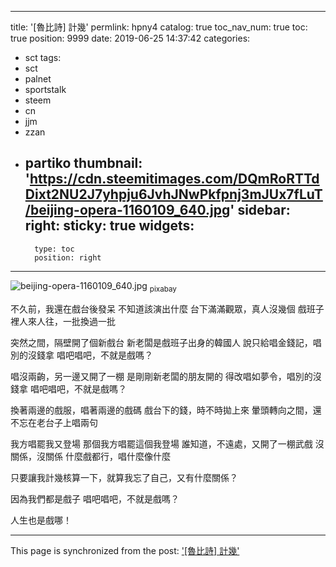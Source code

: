 
---
title: '[魯比詩] 計幾'
permlink: hpny4
catalog: true
toc_nav_num: true
toc: true
position: 9999
date: 2019-06-25 14:37:42
categories:
- sct
tags:
- sct
- palnet
- sportstalk
- steem
- cn
- jjm
- zzan
- partiko
thumbnail: 'https://cdn.steemitimages.com/DQmRoRTTdDixt2NU2J7yhpju6JvhJNwPkfpnj3mJUx7fLuT/beijing-opera-1160109_640.jpg'
sidebar:
    right:
        sticky: true
widgets:
    -
        type: toc
        position: right
---


![beijing-opera-1160109_640.jpg](https://cdn.steemitimages.com/DQmRoRTTdDixt2NU2J7yhpju6JvhJNwPkfpnj3mJUx7fLuT/beijing-opera-1160109_640.jpg)
<sub>pixabay</sub>

不久前，我還在戲台後發呆
不知道該演出什麼
台下滿滿觀眾，真人沒幾個
戲班子裡人來人往，一批換過一批

突然之間，隔壁開了個新戲台
新老闆是戲班子出身的韓國人
說只給唱金錢記，唱別的沒錢拿
唱吧唱吧，不就是戲嗎？

唱沒兩齣，另一邊又開了一棚
是剛剛新老闆的朋友開的
得改唱如夢令，唱別的沒錢拿
唱吧唱吧，不就是戲嗎？

換著兩邊的戲服，唱著兩邊的戲碼
戲台下的錢，時不時拋上來
暈頭轉向之間，還不忘在老台子上唱兩句

我方唱罷我又登場
那個我方唱罷這個我登場
誰知道，不遠處，又開了一棚武戲
沒關係，沒關係
什麼戲都行，唱什麼像什麼

只要讓我計幾核算一下，就算我忘了自己，又有什麼關係？

因為我們都是戲子
唱吧唱吧，不就是戲嗎？

人生也是戲哪！

- - -

This page is synchronized from the post: ['[魯比詩] 計幾'](https://steemit.com/@deanliu/hpny4)
